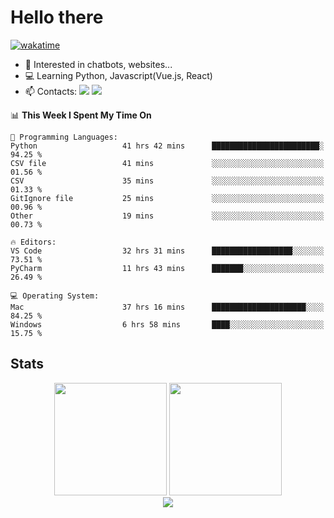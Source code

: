 # Hello there

[![wakatime](https://wakatime.com/badge/user/018bd4cf-9224-4729-b4f3-31fc6a93ca34.svg)](https://wakatime.com/@flamescoder)

- 👀 Interested in chatbots, websites...
- 💻 Learning Python, Javascript(Vue.js, React)
- 📫 Contacts: <a href="https://t.me/FlameCoder0_0" target="_blank"><img src="https://img.shields.io/badge/telegram-0088cc?logo=telegram&logoColor=white"/></a> <a href="https://discord.gg/3wt8QRndjm" target="_blank"><img src="https://img.shields.io/badge/discord-5865F2?logo=discord&logoColor=white"/></a>

<!--START_SECTION:waka-->
📊 **This Week I Spent My Time On** 

```text
💬 Programming Languages: 
Python                   41 hrs 42 mins      ████████████████████████░   94.25 % 
CSV file                 41 mins             ░░░░░░░░░░░░░░░░░░░░░░░░░   01.56 % 
CSV                      35 mins             ░░░░░░░░░░░░░░░░░░░░░░░░░   01.33 % 
GitIgnore file           25 mins             ░░░░░░░░░░░░░░░░░░░░░░░░░   00.96 % 
Other                    19 mins             ░░░░░░░░░░░░░░░░░░░░░░░░░   00.73 % 

🔥 Editors: 
VS Code                  32 hrs 31 mins      ██████████████████░░░░░░░   73.51 % 
PyCharm                  11 hrs 43 mins      ███████░░░░░░░░░░░░░░░░░░   26.49 % 

💻 Operating System: 
Mac                      37 hrs 16 mins      █████████████████████░░░░   84.25 % 
Windows                  6 hrs 58 mins       ████░░░░░░░░░░░░░░░░░░░░░   15.75 % 
```


<!--END_SECTION:waka-->

<h2>Stats</h2>

<div align="center">
  <img height="180" src="https://github-readme-stats-sigma-five.vercel.app/api?username=FlamesC0der&show_icons=true&count_private=true&theme=codeSTACKr&bg_color=0d1117&border_color=30363d"/>
  <img height="180" src="https://github-readme-stats-sigma-five.vercel.app//api/top-langs/?username=FlamesC0der&layout=compact&theme=codeSTACKr&border_color=30363d&bg_color=0d1117"/>
</div>

<div align="center">
  <img src="https://komarev.com/ghpvc/?username=FlamesC0der&style=flat-square&color=red"/>
</div>
